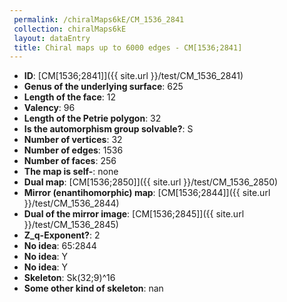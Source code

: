 ```yaml
--- 
 permalink: /chiralMaps6kE/CM_1536_2841 
 collection: chiralMaps6kE
 layout: dataEntry
 title: Chiral maps up to 6000 edges - CM[1536;2841]
---
```


- **ID**: [CM[1536;2841]]({{ site.url }}/test/CM_1536_2841)
- **Genus of the underlying surface**: 625
- **Length of the face**: 12
- **Valency**: 96
- **Length of the Petrie polygon**: 32
- **Is the automorphism group solvable?**: S
- **Number of vertices**: 32
- **Number of edges**: 1536
- **Number of faces**: 256
- **The map is self-**: none
- **Dual map**: [CM[1536;2850]]({{ site.url }}/test/CM_1536_2850)
- **Mirror (enantihomorphic) map**: [CM[1536;2844]]({{ site.url }}/test/CM_1536_2844)
- **Dual of the mirror image**: [CM[1536;2845]]({{ site.url }}/test/CM_1536_2845)
- **Z_q-Exponent?**: 2
- **No idea**:  65:2844
- **No idea**: Y
- **No idea**: Y
- **Skeleton**: Sk(32;9)^16
- **Some other kind of skeleton**: nan
